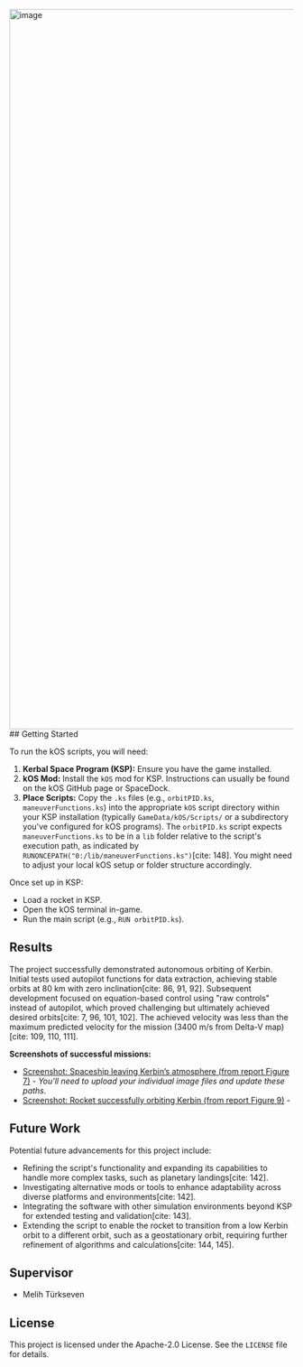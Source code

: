 <img width="1276" alt="image" src="https://github.com/user-attachments/assets/669586a3-4ffc-4642-aa0d-a48d5019de69" />## Getting Started

To run the kOS scripts, you will need:

1.  **Kerbal Space Program (KSP):** Ensure you have the game installed.
2.  **kOS Mod:** Install the `kOS` mod for KSP. Instructions can usually be found on the kOS GitHub page or SpaceDock.
3.  **Place Scripts:** Copy the `.ks` files (e.g., `orbitPID.ks`, `maneuverFunctions.ks`) into the appropriate `kOS` script directory within your KSP installation (typically `GameData/kOS/Scripts/` or a subdirectory you've configured for kOS programs). The `orbitPID.ks` script expects `maneuverFunctions.ks` to be in a `lib` folder relative to the script's execution path, as indicated by `RUNONCEPATH("0:/lib/maneuverFunctions.ks")`[cite: 148]. You might need to adjust your local kOS setup or folder structure accordingly.

Once set up in KSP:
* Load a rocket in KSP.
* Open the kOS terminal in-game.
* Run the main script (e.g., `RUN orbitPID.ks`).

## Results

The project successfully demonstrated autonomous orbiting of Kerbin. Initial tests used autopilot functions for data extraction, achieving stable orbits at 80 km with zero inclination[cite: 86, 91, 92]. Subsequent development focused on equation-based control using "raw controls" instead of autopilot, which proved challenging but ultimately achieved desired orbits[cite: 7, 96, 101, 102]. The achieved velocity was less than the maximum predicted velocity for the mission (3400 m/s from Delta-V map)[cite: 109, 110, 111].

**Screenshots of successful missions:**
* [Screenshot: Spaceship leaving Kerbin’s atmosphere (from report Figure 7)](./path/to/your/figure7.png) - *You'll need to upload your individual image files and update these paths.*
* [Screenshot: Rocket successfully orbiting Kerbin (from report Figure 9)](./path/to/your/figure9.png) - 


## Future Work

Potential future advancements for this project include:
* Refining the script's functionality and expanding its capabilities to handle more complex tasks, such as planetary landings[cite: 142].
* Investigating alternative mods or tools to enhance adaptability across diverse platforms and environments[cite: 142].
* Integrating the software with other simulation environments beyond KSP for extended testing and validation[cite: 143].
* Extending the script to enable the rocket to transition from a low Kerbin orbit to a different orbit, such as a geostationary orbit, requiring further refinement of algorithms and calculations[cite: 144, 145].



## Supervisor

* Melih Türkseven

## License

This project is licensed under the Apache-2.0 License. See the `LICENSE` file for details.
